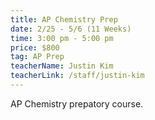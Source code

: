 ```yaml
---
title: AP Chemistry Prep
date: 2/25 - 5/6 (11 Weeks)
time: 3:00 pm - 5:00 pm
price: $800
tag: AP Prep
teacherName: Justin Kim
teacherLink: /staff/justin-kim
---
```


AP Chemistry prepatory course.
